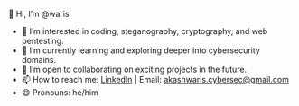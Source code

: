 👋 Hi, I’m @waris  
- 👀 I’m interested in coding, steganography, cryptography, and web pentesting.  
- 🌱 I’m currently learning and exploring deeper into cybersecurity domains.  
- 💞️ I’m open to collaborating on exciting projects in the future.  
- 📫 How to reach me: [LinkedIn](linkedin.com/in/muhammad-akash-waris-cyber) | Email: akashwaris.cybersec@gmail.com  
- 😄 Pronouns: he/him  
